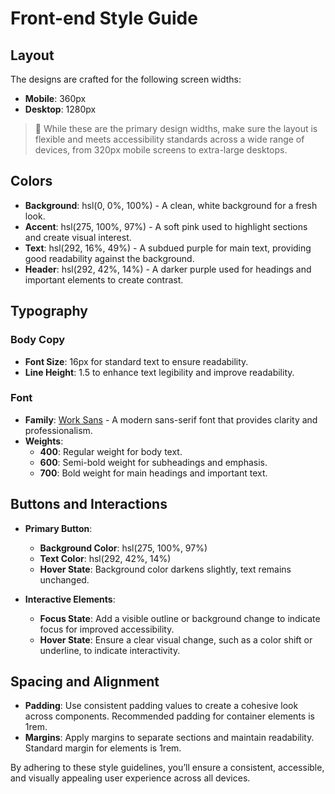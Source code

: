 # Front-end Style Guide

## Layout

The designs are crafted for the following screen widths:

- **Mobile**: 360px
- **Desktop**: 1280px

> 📏 While these are the primary design widths, make sure the layout is flexible and meets accessibility standards across a wide range of devices, from 320px mobile screens to extra-large desktops.

## Colors

- **Background**: hsl(0, 0%, 100%) - A clean, white background for a fresh look.
- **Accent**: hsl(275, 100%, 97%) - A soft pink used to highlight sections and create visual interest.
- **Text**: hsl(292, 16%, 49%) - A subdued purple for main text, providing good readability against the background.
- **Header**: hsl(292, 42%, 14%) - A darker purple used for headings and important elements to create contrast.

## Typography

### Body Copy

- **Font Size**: 16px for standard text to ensure readability.
- **Line Height**: 1.5 to enhance text legibility and improve readability.

### Font

- **Family**: [Work Sans](https://fonts.google.com/specimen/Work+Sans) - A modern sans-serif font that provides clarity and professionalism.
- **Weights**: 
  - **400**: Regular weight for body text.
  - **600**: Semi-bold weight for subheadings and emphasis.
  - **700**: Bold weight for main headings and important text.

## Buttons and Interactions

- **Primary Button**: 
  - **Background Color**: hsl(275, 100%, 97%) 
  - **Text Color**: hsl(292, 42%, 14%)
  - **Hover State**: Background color darkens slightly, text remains unchanged.

- **Interactive Elements**: 
  - **Focus State**: Add a visible outline or background change to indicate focus for improved accessibility.
  - **Hover State**: Ensure a clear visual change, such as a color shift or underline, to indicate interactivity.

## Spacing and Alignment

- **Padding**: Use consistent padding values to create a cohesive look across components. Recommended padding for container elements is 1rem.
- **Margins**: Apply margins to separate sections and maintain readability. Standard margin for elements is 1rem.

By adhering to these style guidelines, you’ll ensure a consistent, accessible, and visually appealing user experience across all devices.